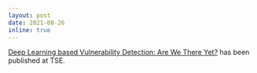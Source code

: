 ```yaml
---
layout: post
date: 2021-08-26 
inline: true
---
```


[Deep Learning based Vulnerability Detection: Are We There Yet?](https://arxiv.org/abs/2009.07235) has been published at TSE.
